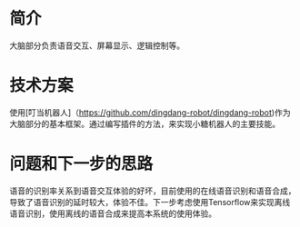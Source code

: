 # 简介
大脑部分负责语音交互、屏幕显示、逻辑控制等。
# 技术方案
使用[叮当机器人]（https://github.com/dingdang-robot/dingdang-robot)作为大脑部分的基本框架。通过编写插件的方法，来实现小糖机器人的主要技能。
# 问题和下一步的思路
语音的识别率关系到语音交互体验的好坏，目前使用的在线语音识别和语音合成，导致了语音识别的延时较大，体验不佳。下一步考虑使用Tensorflow来实现离线语音识别，使用离线的语音合成来提高本系统的使用体验。
